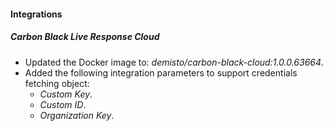 
#### Integrations

##### Carbon Black Live Response Cloud
- Updated the Docker image to: *demisto/carbon-black-cloud:1.0.0.63664*.
- Added the following integration parameters to support credentials fetching object:
    - *Custom Key*.
    - *Custom ID*.
    - *Organization Key*.
